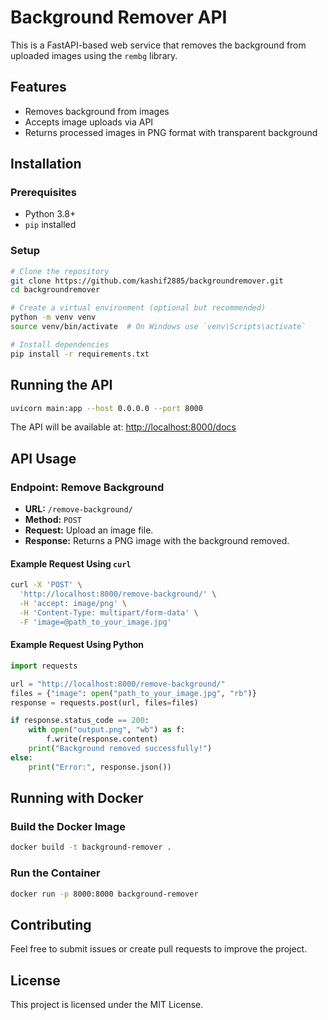 # Background Remover API

This is a FastAPI-based web service that removes the background from uploaded images using the `rembg` library.

## Features
- Removes background from images
- Accepts image uploads via API
- Returns processed images in PNG format with transparent background

## Installation

### Prerequisites
- Python 3.8+
- `pip` installed

### Setup
```bash
# Clone the repository
git clone https://github.com/kashif2885/backgroundremover.git
cd backgroundremover

# Create a virtual environment (optional but recommended)
python -m venv venv
source venv/bin/activate  # On Windows use `venv\Scripts\activate`

# Install dependencies
pip install -r requirements.txt
```

## Running the API
```bash
uvicorn main:app --host 0.0.0.0 --port 8000
```

The API will be available at: [http://localhost:8000/docs](http://localhost:8000/docs)

## API Usage

### Endpoint: Remove Background
- **URL:** `/remove-background/`
- **Method:** `POST`
- **Request:** Upload an image file.
- **Response:** Returns a PNG image with the background removed.

#### Example Request Using `curl`
```bash
curl -X 'POST' \
  'http://localhost:8000/remove-background/' \
  -H 'accept: image/png' \
  -H 'Content-Type: multipart/form-data' \
  -F 'image=@path_to_your_image.jpg'
```

#### Example Request Using Python
```python
import requests

url = "http://localhost:8000/remove-background/"
files = {"image": open("path_to_your_image.jpg", "rb")}
response = requests.post(url, files=files)

if response.status_code == 200:
    with open("output.png", "wb") as f:
        f.write(response.content)
    print("Background removed successfully!")
else:
    print("Error:", response.json())
```

## Running with Docker

### Build the Docker Image
```bash
docker build -t background-remover .
```

### Run the Container
```bash
docker run -p 8000:8000 background-remover
```

## Contributing
Feel free to submit issues or create pull requests to improve the project.

## License
This project is licensed under the MIT License.

